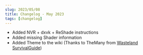 ```yaml
---
slug: 2023/05/08
title: Changelog - May 2023
tags: [changelog]
---
```


* Added NVR + dxvk + ReShade instructions
* Added missing Shader information
* Added Theme to the wiki (Thanks to TheMany from [Wasteland SurvivalGuide](https://wastelandsurvivalguide.com/))
